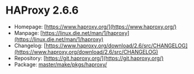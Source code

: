 # HAProxy 2.6.6
 - Homepage: [https://www.haproxy.org/](https://www.haproxy.org/)
 - Manpage: [https://linux.die.net/man/1/haproxy](https://linux.die.net/man/1/haproxy)
 - Changelog: [https://www.haproxy.org/download/2.6/src/CHANGELOG](https://www.haproxy.org/download/2.6/src/CHANGELOG)
 - Repository: [https://git.haproxy.org/](https://git.haproxy.org/)
 - Package: [master/make/pkgs/haproxy/](https://github.com/Freetz-NG/freetz-ng/tree/master/make/pkgs/haproxy/)

